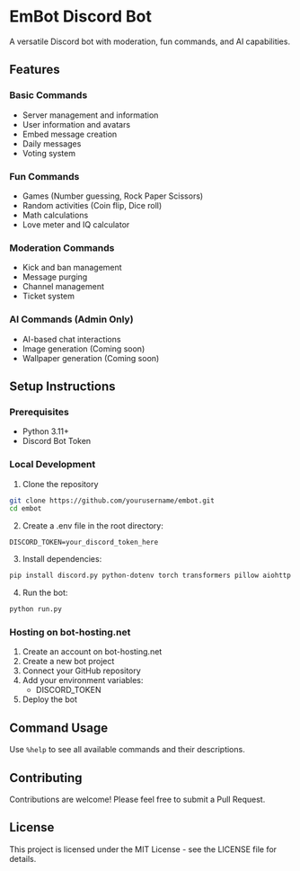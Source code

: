 # EmBot Discord Bot

A versatile Discord bot with moderation, fun commands, and AI capabilities.

## Features

### Basic Commands
- Server management and information
- User information and avatars
- Embed message creation
- Daily messages
- Voting system

### Fun Commands
- Games (Number guessing, Rock Paper Scissors)
- Random activities (Coin flip, Dice roll)
- Math calculations
- Love meter and IQ calculator

### Moderation Commands
- Kick and ban management
- Message purging
- Channel management
- Ticket system

### AI Commands (Admin Only)
- AI-based chat interactions
- Image generation (Coming soon)
- Wallpaper generation (Coming soon)

## Setup Instructions

### Prerequisites
- Python 3.11+
- Discord Bot Token

### Local Development
1. Clone the repository
```bash
git clone https://github.com/yourusername/embot.git
cd embot
```

2. Create a .env file in the root directory:
```
DISCORD_TOKEN=your_discord_token_here
```

3. Install dependencies:
```bash
pip install discord.py python-dotenv torch transformers pillow aiohttp
```

4. Run the bot:
```bash
python run.py
```

### Hosting on bot-hosting.net
1. Create an account on bot-hosting.net
2. Create a new bot project
3. Connect your GitHub repository
4. Add your environment variables:
   - DISCORD_TOKEN
5. Deploy the bot

## Command Usage
Use `%help` to see all available commands and their descriptions.

## Contributing
Contributions are welcome! Please feel free to submit a Pull Request.

## License
This project is licensed under the MIT License - see the LICENSE file for details.
